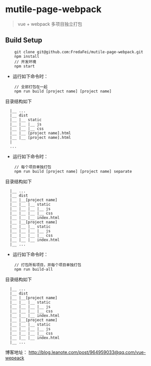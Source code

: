 # mutile-page-webpack

> vue + webpack 多项目独立打包

## Build Setup

```
    git clone git@github.com:FredaFei/mutile-page-webpack.git
    npm install
    // 开发环境
    npm start
```

+ 运行如下命令时：

```
    // 全部打包在一起
    npm run build [project name] [project name]
```

目录结构如下

```
  |__ ...
  |__ dist
  |__ |__ static
  |__ |__ |__ js
  |__ |__ |__ css
  |__ |__ [project name].html
  |__ |__ [project name].html
  |
  ...
```

+ 运行如下命令时：

```
    // 每个项目单独打包
    npm run build [project name] [project name] separate
```

目录结构如下

```
  |__ ...
  |__ dist
  |__ |__[project name]
  |__ |__ |__ static
  |__ |__ |__ |__ js
  |__ |__ |__ |__ css
  |__ |__ |__ index.html
  |__ |__[project name]
  |__ |__ |__ static
  |__ |__ |__ |__ js
  |__ |__ |__ |__ css
  |__ |__ |__ index.html
  |__ ...
```

+ 运行如下命令时：

```
    // 打包所有项目，并每个项目单独打包
    npm run build-all
```

目录结构如下

```
  |__ ...
  |__ dist
  |__ |__[project name]
  |__ |__ |__ static
  |__ |__ |__ |__ js
  |__ |__ |__ |__ css
  |__ |__ |__ index.html
  |__ |__[project name]
  |__ |__ |__ static
  |__ |__ |__ |__ js
  |__ |__ |__ |__ css
  |__ |__ |__ index.html
  |__ ...
```


博客地址： http://blog.leanote.com/post/964959033@qq.com/vue-wepeack
